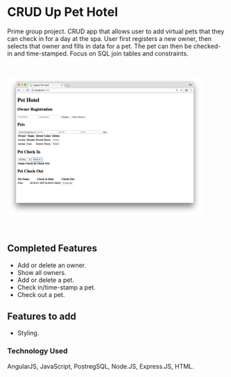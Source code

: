 # CRUD Up Pet Hotel
Prime group project. CRUD app that allows user to add virtual pets that they can check in for a day at the spa. User first registers a new owner, then selects that owner and fills in data for a pet. The pet can then be checked-in and time-stamped. Focus on SQL join tables and constraints.

<br>
<p>
<img src="1.png" width="450px">
</p>
<br>

## Completed Features
- Add or delete an owner.
- Show all owners.
- Add or delete a pet.
- Check in/time-stamp a pet.
- Check out a pet.

## Features to add
- Styling.

### Technology Used
AngularJS, JavaScript, PostregSQL, Node.JS, Express.JS, HTML.